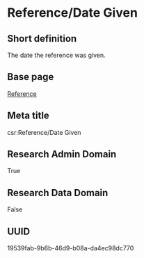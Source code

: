 # Reference/Date Given
## Short definition
The date the reference was given.
## Base page
[Reference](https://github.com/EuroCRIS/CASRAI-Dictionairies/blob/main/Objects/Reference.md)
## Meta title
csr:Reference/Date Given
## Research Admin Domain
True
## Research Data Domain
False
## UUID
19539fab-9b6b-46d9-b08a-da4ec98dc770
